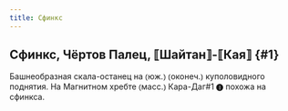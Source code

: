 ```yaml
---
title: Сфинкс
---
```

## Сфинкс, Чёртов Палец, ⟦Шайтан⟧-⟦Кая⟧ {#1}

Башнеобразная скала-останец на ⦅юж.⦆ ⦅оконеч.⦆ куполовидного поднятия. На Магнитном хребте ⦅масс.⦆ Кара-Даг#1 ❶ похожа на сфинкса.
